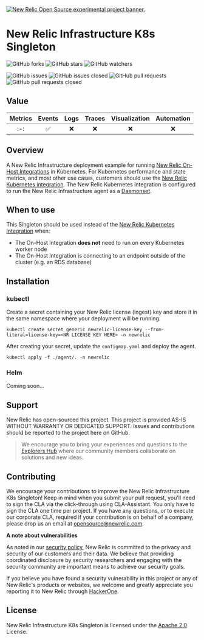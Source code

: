 <a href="https://opensource.newrelic.com/oss-category/#new-relic-experimental"><picture><source media="(prefers-color-scheme: dark)" srcset="https://github.com/newrelic/opensource-website/raw/main/src/images/categories/dark/Experimental.png"><source media="(prefers-color-scheme: light)" srcset="https://github.com/newrelic/opensource-website/raw/main/src/images/categories/Experimental.png"><img alt="New Relic Open Source experimental project banner." src="https://github.com/newrelic/opensource-website/raw/main/src/images/categories/Experimental.png"></picture></a>

# New Relic Infrastructure K8s Singleton
![GitHub forks](https://img.shields.io/github/forks/newrelic-experimental/newrelic-infra-k8s-singleton?style=social)
![GitHub stars](https://img.shields.io/github/stars/newrelic-experimental/newrelic-infra-k8s-singleton?style=social)
![GitHub watchers](https://img.shields.io/github/watchers/newrelic-experimental/newrelic-infra-k8s-singleton?style=social)

![GitHub issues](https://img.shields.io/github/issues/newrelic-experimental/newrelic-infra-k8s-singleton)
![GitHub issues closed](https://img.shields.io/github/issues-closed/newrelic-experimental/newrelic-infra-k8s-singleton)
![GitHub pull requests](https://img.shields.io/github/issues-pr/newrelic-experimental/newrelic-infra-k8s-singleton)
![GitHub pull requests closed](https://img.shields.io/github/issues-pr-closed/newrelic-experimental/newrelic-infra-k8s-singleton)


## Value

|Metrics | Events | Logs | Traces | Visualization | Automation |
|:-:|:-:|:-:|:-:|:-:|:-:|
|:-:|:white_check_mark:|:x:|:x:|:x:|:x:|


## Overview

A New Relic Infrastructure deployment example for running [New Relic On-Host Integrations](https://docs.newrelic.com/docs/infrastructure/host-integrations/get-started/introduction-host-integrations/) in Kubernetes.  For Kubernetes performance and state metrics, and most other use cases, customers should use the [New Relic Kubernetes integration](https://docs.newrelic.com/docs/kubernetes-pixie/kubernetes-integration/installation/kubernetes-integration-install-configure/). The New Relic Kubernetes integration is configured to run the New Relic Infrastructure agent as a [Daemonset](https://kubernetes.io/docs/concepts/workloads/controllers/daemonset/).  

## When to use

This Singleton should be used instead of the [New Relic Kubernetes Integration](https://docs.newrelic.com/docs/kubernetes-pixie/kubernetes-integration/installation/kubernetes-integration-install-configure/) when:

- The On-Host Integration **does not** need to run on every Kubernetes worker node
- The On-Host Integration is connecting to an endpoint outside of the cluster (e.g. an RDS database)

## Installation

### kubectl

Create a secret containing your New Relic license (ingest) key and store it in the same namespace where your deployment will be running.

```
kubectl create secret generic newrelic-license-key --from-literal=license-key=<NR LICENSE KEY HERE> -n newrelic
```

After creating your secret, update the `configmap.yaml` and deploy the agent.

```
kubectl apply -f ./agent/. -n newrelic
```

### Helm

Coming soon...

## Support

New Relic has open-sourced this project. This project is provided AS-IS WITHOUT WARRANTY OR DEDICATED SUPPORT. Issues and contributions should be reported to the project here on GitHub.

>We encourage you to bring your experiences and questions to the [Explorers Hub](https://discuss.newrelic.com) where our community members collaborate on solutions and new ideas.


## Contributing

We encourage your contributions to improve the New Relic Infrastructure K8s Singleton! Keep in mind when you submit your pull request, you'll need to sign the CLA via the click-through using CLA-Assistant. You only have to sign the CLA one time per project. If you have any questions, or to execute our corporate CLA, required if your contribution is on behalf of a company, please drop us an email at opensource@newrelic.com.

**A note about vulnerabilities**

As noted in our [security policy](../../security/policy), New Relic is committed to the privacy and security of our customers and their data. We believe that providing coordinated disclosure by security researchers and engaging with the security community are important means to achieve our security goals.

If you believe you have found a security vulnerability in this project or any of New Relic's products or websites, we welcome and greatly appreciate you reporting it to New Relic through [HackerOne](https://hackerone.com/newrelic).

## License

New Relic Infrastructure K8s Singleton is licensed under the [Apache 2.0](http://apache.org/licenses/LICENSE-2.0.txt) License.

